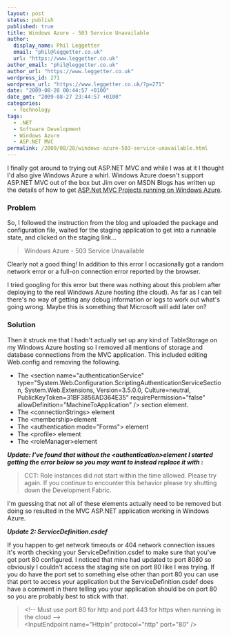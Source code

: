 ```yaml
---
layout: post
status: publish
published: true
title: Windows Azure - 503 Service Unavailable
author:
  display_name: Phil Leggetter
  email: "phil@leggetter.co.uk"
  url: "https://www.leggetter.co.uk"
author_email: "phil@leggetter.co.uk"
author_url: "https://www.leggetter.co.uk"
wordpress_id: 271
wordpress_url: "https://www.leggetter.co.uk/?p=271"
date: "2009-08-28 00:44:57 +0100"
date_gmt: "2009-08-27 23:44:57 +0100"
categories:
  - Technology
tags:
  - .NET
  - Software Development
  - Windows Azure
  - ASP.NET MVC
permalink: /2009/08/28/windows-azure-503-service-unavailable.html
---
```


<p>I finally got around to trying out ASP.NET MVC and while I was at it I thought I'd also give Windows Azure a whirl. Windows Azure doesn't support ASP.NET MVC out of the box but Jim over on MSDN Blogs has written up the details of how to get <a href="http://blogs.msdn.com/jnak/archive/2008/10/28/asp-net-mvc-projects-running-on-windows-azure.aspx">ASP.Net MVC Projects running on Windows Azure</a>.</p>
<h3>Problem</h3>
<p>So, I followed the instruction from the blog and uploaded the package and configuration file, waited for the staging application to get into a runnable state, and clicked on the staging link...</p>
<blockquote><p>Windows Azure - 503 Service Unavailable</p></blockquote>
<p>Clearly not a good thing! In addition to this error I occasionally got a random network error or a full-on connection error reported by the browser.</p>
<p>I tried googling for this error but there was nothing about this problem after deploying to the real Windows Azure hosting (the cloud). As far as I can tell there's no way of getting any debug information or logs to work out what's going wrong. Maybe this is something that Microsoft will add later on?</p>
<h3>Solution</h3>
<p>Then it struck me that I hadn't actually set up any kind of TableStorage on my Windows Azure hosting so I removed all mentions of storage and database connections from the MVC application. This included editing Web.config and removing the following.</p>
<ul>
<li>The &lt;section name="authenticationService" type="System.Web.Configuration.ScriptingAuthenticationServiceSection, System.Web.Extensions, Version=3.5.0.0, Culture=neutral, PublicKeyToken=31BF3856AD364E35" requirePermission="false" allowDefinition="MachineToApplication" /&gt; section element.</li>
<li>The &lt;connectionStrings&gt; element</li>
<li>The &lt;membership&gt;element</li>
<li>The &lt;authentication mode="Forms"&gt; element</li>
<li>The &lt;profile&gt; element</li>
<li>The &lt;roleManager&gt;element</li>
</ul>
<p><strong><em>Update: I've found that without the &lt;authentication&gt;element I started getting the error below so you may want to instead replace it with :</em></strong></p>
<blockquote><p>CCT: Role instances did not start within the time allowed.  Please try again.  If you continue to encounter this behavior please try shutting down the Development Fabric.</p></blockquote>
<p>I'm guessing that not all of these elements actually need to be removed but doing so resulted in the MVC ASP.NET application working in Windows Azure.</p>
<p><strong><em>Update 2: ServiceDefinition.csdef</em></strong></p>
<p>If you happen to get network timeouts or 404 network connection issues it's worth checking your ServiceDefinition.csdef to make sure that you've got port 80 configured. I noticed that mine had updated to port 8080 so obviously I couldn't access the staging site on port 80 like I was trying. If you do have the port set to something else other than port 80 you can use that port to access your application but the ServiceDefinition.csdef does have a comment in there telling you your application should be on port 80 so you are probably best to stick with that.</p>
<blockquote><p>&lt;!-- Must use port 80 for http and port 443 for https when running in the cloud --&gt;<br />
&lt;InputEndpoint name="HttpIn" protocol="http" port="80" /&gt;</p></blockquote>

